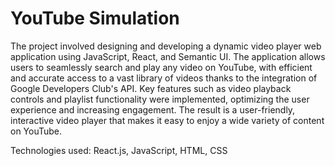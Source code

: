 # YouTube Simulation
The project involved designing and developing a dynamic video player web application using JavaScript, React, and Semantic UI. 
The application allows users to seamlessly search and play any video on YouTube, with efficient and accurate access to a vast library of videos thanks to the integration of Google Developers Club's API. Key features such as video playback controls and playlist functionality were implemented, optimizing the user experience and increasing engagement. The result is a user-friendly, interactive video player that makes it easy to enjoy a wide variety of content on YouTube.


Technologies used: React.js, JavaScript, HTML, CSS



